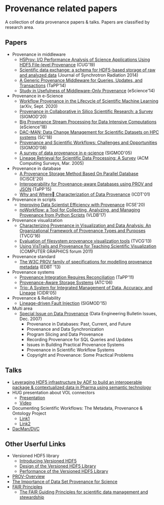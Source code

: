 # Provenance related papers
A collection of data provenance papers & talks. Papers are classified by research area.

## Papers
- Provenance in middleware
  - [H5Prov: I/O Performance Analysis of Science Applications Using HDF5 File-level Provenance](https://sdm.lbl.gov/~sbyna/research/papers/2019/201905-CUG-H5Prov-Provenance.pdf) (CUG'19)
  - [Scientific data exchange: a schema for HDF5-based storage of raw and analyzed data](http://xrm.phys.northwestern.edu/research/pdf_papers/2014/decarlo_jsr_2014.pdf) (Journal of Synchrotron Radiation 2014)
  - [A Generic Provenance Middleware for Queries, Updates, and Transactions](https://www.usenix.org/conference/tapp2014/agenda/presentation/arab) (TaPP'14)
  - [Study in Usefulness of Middleware-Only Provenance](https://ieeexplore.ieee.org/document/6972267) (eScience'14)
- Provenance in e-Science
  - [Workflow Provenance in the Lifecycle of Scientific Machine Learning](https://arxiv.org/abs/2010.00330) (arXiv, Sept. 2020)
  - [Provenance in Collaborative in Silico Scientific Research: a Survey](https://dl.acm.org/doi/10.1145/3442322.3442329) (SIGMOD'20)
  - [Big Provenance Stream Processing for Data Intensive Computations](https://ieeexplore.ieee.org/document/8588658) (eScience'18)
  - [DAC-MAN: Data Change Management for Scientific Datasets on HPC systems](https://ieeexplore.ieee.org/document/8665773) (SC'18)
  - [Provenance and Scientific Workflows: Challenges and Opportunities](https://dl.acm.org/doi/10.1145/1376616.1376772) (SIGMOD'08)
  - [A survey of data provenance in e-science](https://dl.acm.org/doi/10.1145/1084805.1084812) (SIGMOD'05)
  - [Lineage Retrieval for Scientific Data Processing: A Survey](https://dl.acm.org/doi/10.1145/1057977.1057978) (ACM Computing Surveys, Mar. 2005)
- Provenance in database
  - [A Provenance Storage Method Based On Parallel Database](https://ieeexplore.ieee.org/document/7120563) (ICISCE'20)
  - [Interoperability for Provenance-aware Databases using PROV and JSON](https://www.usenix.org/conference/tapp15/workshop-program/presentation/niu) (TaPP'15)
  - [Why and Where􏰀 Characterization of Data Provenance](https://dl.acm.org/doi/10.5555/645504.656274) (ICDT'01)
- Provenance in scripts
  - [Improving Data Scientist Efficiency with Provenance](https://www.seltzer.com/assets/publications/icse2020-provbuild.pdf) (ICSE'20)  
  - [noWorkflow: a Tool for Collecting, Analyzing, and Managing Provenance from Python Scripts](http://www.vldb.org/pvldb/vol10/p1841-pimentel.pdf) (VLDB'17)
- Provenance visualization
  - [Characterizing Provenance in Visualization and Data Analysis: An Organizational Framework of Provenance Types and Purposes](https://ieeexplore.ieee.org/document/7192714) (TVCG'16)
  - [Evaluation of filesystem provenance visualization tools](https://dash.harvard.edu/bitstream/handle/1/11326224/InfoVis_borkin-124_camera-ready.pdf;jsessionid=7F79F6083C394AB59756F0AF7C5AFB73?sequence=1) (TVCG'13) 
  - [Using VisTrails and Provenance for Teaching Scientific Visualization](https://columbiadb.github.io/files/papers/vistrails-teach.pdf) (COMPUTER GRAPHICS forum 2011)
- Provenance standard
  - [The W3C PROV family of specifications for modelling provenance metadata](https://dl.acm.org/doi/10.1145/2452376.2452478) (EDBT '13) 
- Provenance systems
  - [Provenance Integration Requires Reconciliation](https://www.usenix.org/conference/tapp11/provenance-integration-requires-reconciliation) (TaPP'11)
  - [Provenance-Aware Storage Systems](https://dl.acm.org/doi/10.5555/1267359.1267363) (ATC'06)
  - [Trio: A System for Integrated Management of Data, Accuracy, and Lineage](http://cidrdb.org/cidr2005/papers/P22.pdf) (CIDR'05)
- Provenance & Reliability
  - [Lineage-driven Fault Injection](https://dl.acm.org/doi/10.1145/2723372.2723711) (SIGMOD'15)
- Multi area
  - [Special Issue on Data Provenance](http://sites.computer.org/debull/A07dec/issue1.htm) (Data Engineering Bulletin Issues, Dec. 2007)
    - Provenance in Databases: Past, Current, and Future
    - Provenance and Data Synchronization	
    - Program Slicing and Data Provenance
    - Recording Provenance for SQL Queries and Updates
    - Issues in Building Practical Provenance Systems
    - Provenance in Scientific Workflow Systems
    - Copyright and Provenance: Some Practical Problems

## Talks
- [Leveraging HDF5 infrastructure by ADF to build an interoperable package & contextualized data in Pharma using semantic technology](https://www.hdfgroup.org/wp-content/uploads/2020/10/Leveraging_HDF5_infrastructure_by-_ADF_Amnon_Ptashek.pdf)
- HUG presentation about VOL connectors 
  - [Presentation](https://www.hdfgroup.org/wp-content/uploads/2020/10/Virtual-Object-Layer-VOL-Intro.pdf)
  - [Video](https://www.youtube.com/watch?v=d6BHION5WbI )
- Documenting Scientific Workflows: The Metadata, Provenance & Ontology Project
  - [Link1](https://www.nitrd.gov/nitrdgroups/images/c/c6/Schissel-MPO-MAGIC-Final.pdf)
  - [Link2](https://www-internal.psfc.mit.edu/research/alcator/pubs/APS/APS2014/Greenwald_APS-poster_%202014.pdf)
- [DacMan/DVC](https://sc18.supercomputing.org/proceedings/tech_paper/tech_paper_files/pap407s5.pdf)
## Other Userful Links
- Versioned HDF5 library
  - [Introducing Versioned HDF5](https://labs.quansight.org/blog/2020/08/introducing-versioned-hdf5/)
  - [Design of the Versioned HDF5 Library](https://labs.quansight.org/blog/2020/09/design-of-the-versioned-hdf5-library/) 
  - [Performance of the Versioned HDF5 Library](https://labs.quansight.org/blog/2020/09/versioned-hdf5-performance/) 
- [PROV-Overview](https://www.w3.org/TR/prov-overview/)
- [The Importance of Data Set Provenance for Science](https://eos.org/opinions/the-importance-of-data-set-provenance-for-science)
- [FAIR Principles](https://www.go-fair.org/fair-principles/)
  - [The FAIR Guiding Principles for scientific data management and stewardship](https://www.nature.com/articles/sdata201618)
